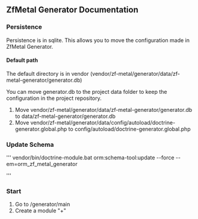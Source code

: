 ## ZfMetal Generator Documentation


### Persistence

Persistence is in sqlite. This allows you to move the configuration made in ZfMetal Generator.

#### Default path 

The default directory is in vendor (vendor/zf-metal/generator/data/zf-metal-generator/generator.db)

You can move generator.db to the project data folder to keep the configuration in the project repository.

1. Move vendor/zf-metal/generator/data/zf-metal-generator/generator.db to data/zf-metal-generator/generator.db
2. Move vendor/zf-metal/generator/data/config/autoload/doctrine-generator.global.php to config/autoload/doctrine-generator.global.php


### Update Schema

'''
vendor/bin/doctrine-module.bat orm:schema-tool:update --force --em=orm_zf_metal_generator

'''

### Start

1. Go to /generator/main
2. Create a module "+"